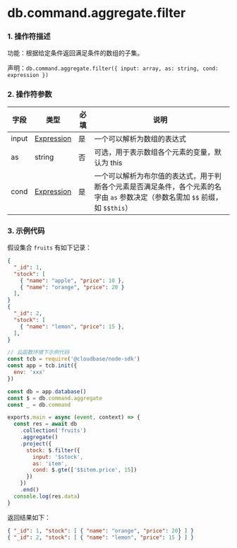 # db.command.aggregate.filter

### 1. 操作符描述

功能：根据给定条件返回满足条件的数组的子集。

声明：`db.command.aggregate.filter({
input: array,
as: string,
cond: expression
})`

### 2. 操作符参数

| 字段  | 类型                           | 必填 | 说明                                                                                                                            |
| ----- | ------------------------------ | ---- | ------------------------------------------------------------------------------------------------------------------------------- |
| input | [Expression](../expression.md) | 是   | 一个可以解析为数组的表达式                                                                                                      |
| as    | string                         | 否   | 可选，用于表示数组各个元素的变量，默认为 this                                                                                   |
| cond  | [Expression](../expression.md) | 是   | 一个可以解析为布尔值的表达式，用于判断各个元素是否满足条件，各个元素的名字由 `as` 参数决定（参数名需加 `$$` 前缀，如 `$$this`） |

### 3. 示例代码

假设集合 `fruits` 有如下记录：

```json
{
  "_id": 1,
  "stock": [
    { "name": "apple", "price": 10 },
    { "name": "orange", "price": 20 }
  ],
}
{
  "_id": 2,
  "stock": [
    { "name": "lemon", "price": 15 },
  ],
}
```

```js
// 云函数环境下示例代码
const tcb = require('@cloudbase/node-sdk')
const app = tcb.init({
  env: 'xxx'
})

const db = app.database()
const $ = db.command.aggregate
const _ = db.command

exports.main = async (event, context) => {
  const res = await db
    .collection('fruits')
    .aggregate()
    .project({
      stock: $.filter({
        input: '$stock',
        as: 'item',
        cond: $.gte(['$$item.price', 15])
      })
    })
    .end()
  console.log(res.data)
}
```

返回结果如下：

```json
{ "_id": 1, "stock": [ { "name": "orange", "price": 20} ] }
{ "_id": 2, "stock": [ { "name": "lemon", "price": 15 } ] }
```
